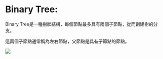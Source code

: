 #  Binary Tree:

Binary Tree是一種樹狀結構，每個節點最多具有兩個子節點，從而創建樹的分支。
 
這兩個子節點通常稱為左右節點，父節點是具有子節點的節點。

![](https://i.imgur.com/SzKdh74.png)
